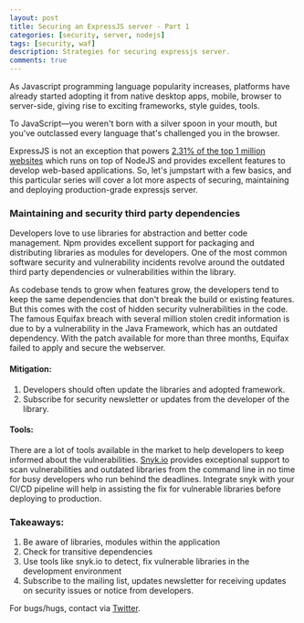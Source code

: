 ```yaml
---
layout: post
title: Securing an ExpressJS server - Part 1
categories: [security, server, nodejs]
tags: [security, waf]
description: Strategies for securing expressjs server.
comments: true
---
```


As Javascript programming language popularity increases, platforms have already started adopting it from native desktop apps, mobile, browser to server-side, giving rise to exciting frameworks, style guides, tools.

To JavaScript—you weren't born with a silver spoon in your mouth, but you've outclassed every language that's challenged you in the browser.

ExpressJS is not an exception that powers [2.31% of the top 1 million websites](https://trends.builtwith.com/framework/Express) which runs on top of NodeJS and provides excellent features to develop web-based applications. So, let's jumpstart with a few basics, and this particular series will cover a lot more aspects of securing, maintaining and deploying production-grade expressjs server.

### Maintaining and security third party dependencies
Developers love to use libraries for abstraction and better code management. Npm provides excellent support for packaging and distributing libraries as modules for developers. One of the most common software security and vulnerability incidents revolve around the outdated third party dependencies or vulnerabilities within the library.

As codebase tends to grow when features grow, the developers tend to keep the same dependencies that don't break the build or existing features. But this comes with the cost of hidden security vulnerabilities in the code. The famous Equifax breach with several million stolen credit information is due to by a vulnerability in the Java Framework, which has an outdated dependency. With the patch available for more than three months, Equifax failed to apply and secure the webserver.

#### Mitigation:
1. Developers should often update the libraries and adopted framework.
2. Subscribe for security newsletter or updates from the developer of the library.

#### Tools:
There are a lot of tools available in the market to help developers to keep informed about the vulnerabilities. [Snyk.io](https://snyk.io) provides exceptional support to scan vulnerabilities and outdated libraries from the command line in no time for busy developers who run behind the deadlines. Integrate snyk with your CI/CD pipeline will help in assisting the fix for vulnerable libraries before deploying to production.

### Takeaways:
1. Be aware of libraries, modules within the application
2. Check for transitive dependencies
3. Use tools like snyk.io to detect, fix vulnerable libraries in the development environment
4. Subscribe to the mailing list, updates newsletter for receiving updates on security issues or notice from developers.

For bugs/hugs, contact via [Twitter](https://twitter.com/sshivasurya).
